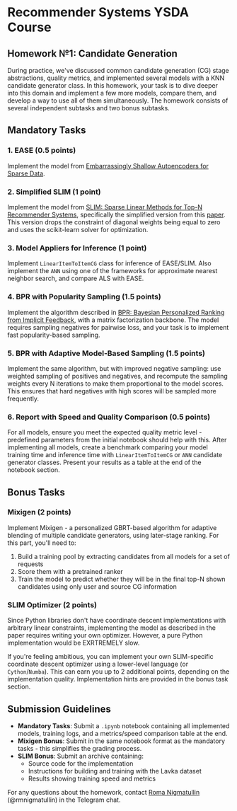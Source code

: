 # Recommender Systems YSDA Course
## Homework №1: Candidate Generation

During practice, we've discussed common candidate generation (CG) stage abstractions, quality metrics, and implemented several models with a KNN candidate generator class. In this homework, your task is to dive deeper into this domain and implement a few more models, compare them, and develop a way to use all of them simultaneously. The homework consists of several independent subtasks and two bonus subtasks.

## Mandatory Tasks

### 1. EASE (0.5 points)
Implement the model from [Embarrassingly Shallow Autoencoders for Sparse Data](https://arxiv.org/pdf/1905.03375).

### 2. Simplified SLIM (1 point)
Implement the model from [SLIM: Sparse Linear Methods for Top-N Recommender Systems](https://ieeexplore.ieee.org/document/6137254), specifically the simplified version from this [paper](https://www.slideshare.net/slideshow/efficient-slides/27138952). This version drops the constraint of diagonal weights being equal to zero and uses the scikit-learn solver for optimization.

### 3. Model Appliers for Inference (1 point)
Implement `LinearItemToItemCG` class for inference of EASE/SLIM. Also implement the `ANN` using one of the frameworks for approximate nearest neighbor search, and compare ALS with EASE.

### 4. BPR with Popularity Sampling (1.5 points)
Implement the algorithm described in [BPR: Bayesian Personalized Ranking from Implicit Feedback](https://arxiv.org/pdf/1205.2618), with a matrix factorization backbone. The model requires sampling negatives for pairwise loss, and your task is to implement fast popularity-based sampling.

### 5. BPR with Adaptive Model-Based Sampling (1.5 points)
Implement the same algorithm, but with improved negative sampling: use weighted sampling of positives and negatives, and recompute the sampling weights every N iterations to make them proportional to the model scores. This ensures that hard negatives with high scores will be sampled more frequently.

### 6. Report with Speed and Quality Comparison (0.5 points)
For all models, ensure you meet the expected quality metric level - predefined parameters from the initial notebook should help with this.
After implementing all models, create a benchmark comparing your model training time and inference time with `LinearItemToItemCG` or `ANN` candidate generator classes. Present your results as a table at the end of the notebook section.

## Bonus Tasks

### Mixigen (2 points)
Implement Mixigen - a personalized GBRT-based algorithm for adaptive blending of multiple candidate generators, using later-stage ranking. For this part, you'll need to:
1. Build a training pool by extracting candidates from all models for a set of requests
2. Score them with a pretrained ranker
3. Train the model to predict whether they will be in the final top-N shown candidates using only user and source CG information

### SLIM Optimizer (2 points)
Since Python libraries don't have coordinate descent implementations with arbitrary linear constraints, implementing the model as described in the paper requires writing your own optimizer. However, a pure Python implementation would be EXRTREMELY slow.

If you're feeling ambitious, you can implement your own SLIM-specific coordinate descent optimizer using a lower-level language (or `Cython`/`Numba`). This can earn you up to 2 additional points, depending on the implementation quality. Implementation hints are provided in the bonus task section.

## Submission Guidelines

- **Mandatory Tasks**: Submit a `.ipynb` notebook containing all implemented models, training logs, and a metrics/speed comparison table at the end.
- **Mixigen Bonus**: Submit in the same notebook format as the mandatory tasks - this simplifies the grading process.
- **SLIM Bonus**: Submit an archive containing:
  - Source code for the implementation
  - Instructions for building and training with the Lavka dataset
  - Results showing training speed and metrics

For any questions about the homework, contact [Roma Nigmatullin](https://github.com/rmnigm) (@rmnigmatullin) in the Telegram chat.
